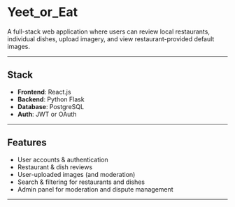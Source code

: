 # Yeet_or_Eat

A full-stack web application where users can review local restaurants, individual dishes, upload imagery, and view restaurant-provided default images.

---

## Stack

- **Frontend**: React.js
- **Backend**: Python Flask
- **Database**: PostgreSQL
- **Auth**: JWT or OAuth

---

## Features

- User accounts & authentication
- Restaurant & dish reviews
- User-uploaded images (and moderation)
- Search & filtering for restaurants and dishes
- Admin panel for moderation and dispute management

---
